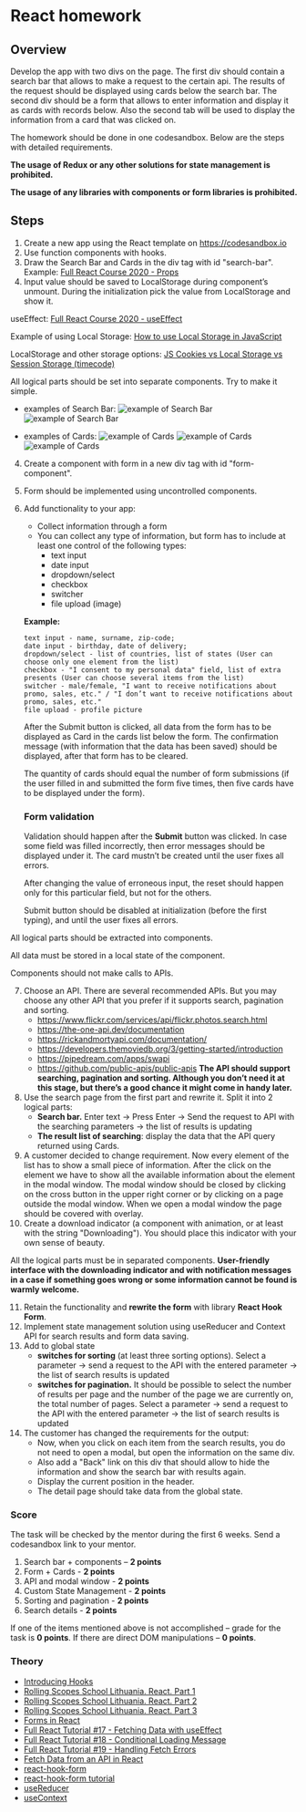 # React homework

## Overview

Develop the app with two divs on the page.
The first div should contain a search bar that allows to make a request to the certain api. The results of the request should be displayed using cards below the search bar.
The second div should be a form that allows to enter information and display it as cards with records below.
Also the second tab will be used to display the information from a card that was clicked on.

The homework should be done in one codesandbox. Below are the steps with detailed requirements.

  **The usage of Redux or any other solutions for state management is prohibited.**

  **The usage of any libraries with components or form libraries is prohibited.** 

## Steps

1. Create a new app using the React template on https://codesandbox.io
2. Use function components with hooks.
3. Draw the Search Bar and Cards in the div tag with id "search-bar".
Example: [Full React Course 2020 - Props](https://www.youtube.com/watch?v=4UZrsTqkcW4&t=8419s)
4. Input value should be saved to LocalStorage during component’s unmount. During the initialization pick the value from LocalStorage and show it.

useEffect: [Full React Course 2020 - useEffect](https://www.youtube.com/watch?v=4UZrsTqkcW4&t=17247s)

Example of using Local Storage: [How to use Local Storage in JavaScript](https://www.youtube.com/watch?v=k8yJCeuP6I8)

LocalStorage and other storage options: [JS Cookies vs Local Storage vs Session Storage (timecode)](https://youtu.be/GihQAC1I39Q?t=274)

All logical parts should be set into separate components.
Try to make it simple.

* examples of Search Bar:
![example of Search Bar](images/BlogHeader_SearchBar_1200x600.png)
![example of Search Bar](images/cssheader1.webp)

* examples of Cards:
![example of Cards](images/behance.jpeg)
![example of Cards](images/rightmove.jpeg)
![example of Cards](images/awwwards.jpeg)

4. Create a component with form in a new div tag with id "form-component".
5. Form should be implemented using uncontrolled components.
6. Add functionality to your app:
   +  Collect information through a form
   +  You can collect any type of information, but form has to include at least one control of the following types:
      + text input
      + date input
      + dropdown/select
      + checkbox
      + switcher
      + file upload (image)

   **Example:**
     ```
     text input - name, surname, zip-code;
     date input - birthday, date of delivery;
     dropdown/select - list of countries, list of states (User can choose only one element from the list)
     checkbox - "I consent to my personal data" field, list of extra presents (User can choose several items from the list)
     switcher - male/female, "I want to receive notifications about promo, sales, etc." / "I don’t want to receive notifications about promo, sales, etc."
     file upload - profile picture
     ```

   After the Submit button is clicked, all data from the form has to be displayed as Card in the cards list below the form. The confirmation message (with information that the data has been saved) should be displayed, after that form has to be cleared.
   
   The quantity of cards should equal the number of form submissions (if the user filled in and submitted the form five times, then five cards have to be displayed under the form).

   ### **Form validation**
   
   Validation should happen after the **Submit** button was clicked. In case some field was filled incorrectly, then error messages should be displayed under it. The card mustn’t be created until the user fixes all errors.
   
   After changing the value of erroneous input, the reset should happen only for this particular field, but not for the others.
   
   Submit button should be disabled at initialization (before the first typing), and until the user fixes all errors.

All logical parts should be extracted into components.
   
All data must be stored in a local state of the component.
   
Components should not make calls to APIs.

7. Choose an API.
   There are several recommended APIs. But you may choose any other API that you prefer if it supports search, pagination and sorting.
   - https://www.flickr.com/services/api/flickr.photos.search.html
   - https://the-one-api.dev/documentation
   - https://rickandmortyapi.com/documentation/
   - https://developers.themoviedb.org/3/getting-started/introduction
   - https://pipedream.com/apps/swapi
   - https://github.com/public-apis/public-apis
     **The API should support searching, pagination and sorting. Although you don’t need it at this stage, but there’s a good chance it might come in handy later.**
8. Use the search page from the first part and rewrite it. Split it into 2 logical parts:
   - **Search bar.** Enter text -> Press Enter -> Send the request to API with the searching parameters -> the list of results is updating
   - **The result list of searching**: display the data that the API query returned using Cards.
9. A customer decided to change requirement. Now every element of the list has to show a small piece of information. After the click on the element we have to show all the  available information about the element in the modal window. The modal window should be closed by clicking on the cross button in the upper right corner or by clicking on a page outside the modal window. When we open a modal window the page should be covered with overlay.
10. Create a download indicator (a component with animation, or at least with the string "Downloading"). You should place this indicator with your own sense of beauty.

All the logical parts must be in separated components.
**User-friendly interface with the downloading indicator and with notification messages in a case if something goes wrong or some information cannot be found is warmly welcome.**

11. Retain the functionality and **rewrite the form** with library **React Hook Form**. 
12. Implement state management solution using useReducer and Context API for search results and form data saving.
13. Add to global state
    - **switches for sorting** (at least three sorting options). Select a parameter -> send a request to the API with the entered parameter -> the list of search results is updated
    - **switches for pagination.** It should be possible to select the number of results per page and the number of the page we are currently on, the total number of pages. Select a parameter -> send a request to the API with the entered parameter -> the list of search results is updated
14. The customer has changed the requirements for the output: 
    - Now, when you click on each item from the search results, you do not need to open a modal, but open the information on the same div. 
    - Also add a "Back" link on this div that should allow to hide the information and show the search bar with results again. 
    - Display the current position in the header. 
    - The detail page should take data from the global state.

### Score

The task will be checked by the mentor during the first 6 weeks. Send a codesandbox link to your mentor.

1. Search bar + components – **2 points**
2. Form + Cards - **2 points**
3. API and modal window - **2 points**
4. Custom State Management - **2 points**
5. Sorting and pagination - **2 points**
6. Search details - **2 points**

If one of the items mentioned above is not accomplished – grade for the task is **0 points**. If there are direct DOM manipulations – **0 points**.

### Theory

* [Introducing Hooks](https://reactjs.org/docs/hooks-intro.html)
* [Rolling Scopes School Lithuania. React. Part 1](https://www.youtube.com/watch?v=L8CmtfCu9AI)
* [Rolling Scopes School Lithuania. React. Part 2](https://www.youtube.com/watch?v=Rrg4D6AHc5A)
* [Rolling Scopes School Lithuania. React. Part 3](https://www.youtube.com/watch?v=w9MvuGWVvkY)
* [Forms in React](https://reactjs.org/docs/forms.html)
* [Full React Tutorial #17 - Fetching Data with useEffect](https://www.youtube.com/watch?v=qdCHEUaFhBk&list=PL4cUxeGkcC9gZD-Tvwfod2gaISzfRiP9d&index=17)
* [Full React Tutorial #18 - Conditional Loading Message
  ](https://www.youtube.com/watch?v=qtheqr0jgIQ&list=PL4cUxeGkcC9gZD-Tvwfod2gaISzfRiP9d&index=18)
* [Full React Tutorial #19 - Handling Fetch Errors](https://www.youtube.com/watch?v=DTBta08fXGU&list=PL4cUxeGkcC9gZD-Tvwfod2gaISzfRiP9d&index=19)
* [Fetch Data from an API in React](https://www.youtube.com/watch?v=T3Px88x_PsA)
* [react-hook-form](https://react-hook-form.com/api/)
* [react-hook-form tutorial](https://www.youtube.com/watch?v=bU_eq8qyjic)
* [useReducer](https://reactjs.org/docs/hooks-reference.html#usereducer)
* [useContext](https://reactjs.org/docs/hooks-reference.html#usecontext)